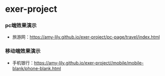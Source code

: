 # exer-project
### pc端效果演示
* 旅游网：https://amy-lily.github.io/exer-project/pc-page/travel/index.html
### 移动端效果演示
* 手机银行：https://amy-lily.github.io/exer-project//mobile/mobile-blank/phone-blank.html
